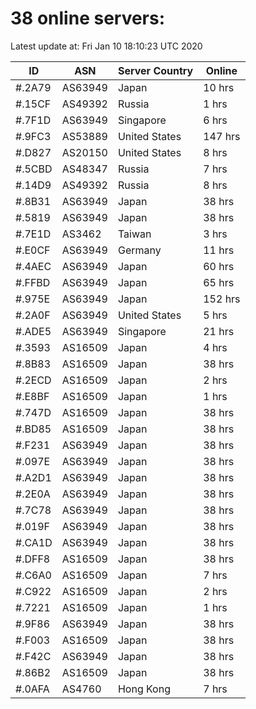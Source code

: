 # 38 online servers:

Latest update at: Fri Jan 10 18:10:23 UTC 2020

| ID | ASN | Server Country | Online |
| -- | --- | -------------- | ------ |
| #.2A79 | AS63949 | Japan | 10 hrs |
| #.15CF | AS49392 | Russia | 1 hrs |
| #.7F1D | AS63949 | Singapore | 6 hrs |
| #.9FC3 | AS53889 | United States | 147 hrs |
| #.D827 | AS20150 | United States | 8 hrs |
| #.5CBD | AS48347 | Russia | 7 hrs |
| #.14D9 | AS49392 | Russia | 8 hrs |
| #.8B31 | AS63949 | Japan | 38 hrs |
| #.5819 | AS63949 | Japan | 38 hrs |
| #.7E1D | AS3462 | Taiwan | 3 hrs |
| #.E0CF | AS63949 | Germany | 11 hrs |
| #.4AEC | AS63949 | Japan | 60 hrs |
| #.FFBD | AS63949 | Japan | 65 hrs |
| #.975E | AS63949 | Japan | 152 hrs |
| #.2A0F | AS63949 | United States | 5 hrs |
| #.ADE5 | AS63949 | Singapore | 21 hrs |
| #.3593 | AS16509 | Japan | 4 hrs |
| #.8B83 | AS16509 | Japan | 38 hrs |
| #.2ECD | AS16509 | Japan | 2 hrs |
| #.E8BF | AS16509 | Japan | 1 hrs |
| #.747D | AS16509 | Japan | 38 hrs |
| #.BD85 | AS16509 | Japan | 38 hrs |
| #.F231 | AS63949 | Japan | 38 hrs |
| #.097E | AS63949 | Japan | 38 hrs |
| #.A2D1 | AS63949 | Japan | 38 hrs |
| #.2E0A | AS63949 | Japan | 38 hrs |
| #.7C78 | AS63949 | Japan | 38 hrs |
| #.019F | AS63949 | Japan | 38 hrs |
| #.CA1D | AS63949 | Japan | 38 hrs |
| #.DFF8 | AS16509 | Japan | 38 hrs |
| #.C6A0 | AS16509 | Japan | 7 hrs |
| #.C922 | AS16509 | Japan | 2 hrs |
| #.7221 | AS16509 | Japan | 1 hrs |
| #.9F86 | AS63949 | Japan | 38 hrs |
| #.F003 | AS16509 | Japan | 38 hrs |
| #.F42C | AS63949 | Japan | 38 hrs |
| #.86B2 | AS16509 | Japan | 38 hrs |
| #.0AFA | AS4760 | Hong Kong | 7 hrs |

